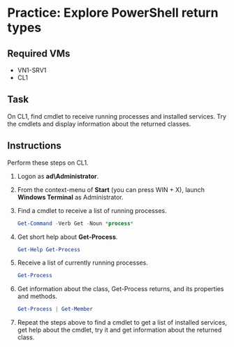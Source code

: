 # Practice: Explore PowerShell return types

## Required VMs

* VN1-SRV1
* CL1

## Task

On CL1, find cmdlet to receive running processes and installed services. Try the cmdlets and display information about the returned classes.

## Instructions

Perform these steps on CL1.

1. Logon as **ad\Administrator**.
1. From the context-menu of **Start** (you can press WIN + X), launch **Windows Terminal** as Administrator.
1. Find a cmdlet to receive a list of running processes.

    ````powershell
    Get-Command -Verb Get -Noun *process*
    ````

1. Get short help about **Get-Process**.

    ````powershell
    Get-Help Get-Process
    ````

1. Receive a list of currently running processes.

    ````powershell
    Get-Process
    ````

1. Get information about the class, Get-Process returns, and its properties and methods.

    ````powershell
    Get-Process | Get-Member
    ````

1. Repeat the steps above to find a cmdlet to get a list of installed services, get help about the cmdlet, try it and get information about the returned class.
